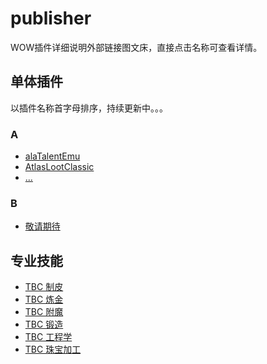 # publisher
WOW插件详细说明外部链接图文床，直接点击名称可查看详情。


## 单体插件

以插件名称首字母排序，持续更新中。。。

### A

- [alaTalentEmu]()
- [AtlasLootClassic]()
- [...]()

### B

- [敬请期待]()


## 专业技能

- [TBC 制皮](./skill/leather.md)
- [TBC 炼金](./skill/alchemy.md)
- [TBC 附魔](./skill/enchantment.md)
- [TBC 锻造](./skill/forging.md)
- [TBC 工程学](./skill/engineering.md)
- [TBC 珠宝加工](./skill/jewelcrafting.md)